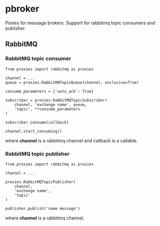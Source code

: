 # pbroker
Poxies for message brokers. Support for rabbitmq topic consumers and publisher.

## RabbitMQ
### RabbitMQ topic consumer

```
from proxies import rabbitmq as proxies

channel = ...
queue = proxies.RabbitMQTopicQueue(channel, exclusive=True)

consume_parameters = {'auto_ack': True}

subscriber = proxies.RabbitMQTopicSubscriber(
    channel, 'exchange name', queue,
    'topic', **consume_parameters
)

subscriber.consume(callback)

channel.start_consuming()
```

where **channel** is a rabbitmq channel and callback is a callable.


### RabbitMQ topic publisher

```
from proxies import rabbitmq as proxies

channel = ...

proxies.RabbitMQTopicPublisher(
    channel,
    'exchange name',
    'topic'
)

publisher.publish('some message')

```

where **channel** is a rabbitmq channel.

